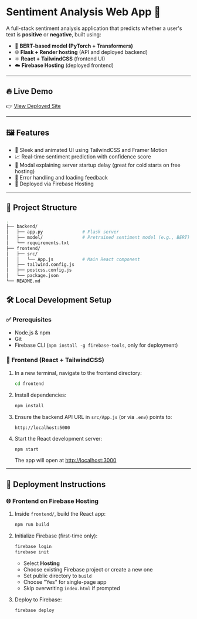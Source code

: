 # Sentiment Analysis Web App 🎯

A full-stack sentiment analysis application that predicts whether a user's text is **positive** or **negative**, built using:

- 🧠 **BERT-based model (PyTorch + Transformers)**
- 🌐 **Flask + Render hosting** (API and deployed backend)
- ⚛️ **React + TailwindCSS** (frontend UI)
- ☁️ **Firebase Hosting** (deployed frontend)

---

## 🔥 Live Demo

👉 [View Deployed Site](https://sentiment-analysis-c0245.web.app)

---

## 🖼️ Features

- 🌈 Sleek and animated UI using TailwindCSS and Framer Motion
- 📈 Real-time sentiment prediction with confidence score
- 💬 Modal explaining server startup delay (great for cold starts on free hosting)
- 🔁 Error handling and loading feedback
- 🚀 Deployed via Firebase Hosting

---

## 📁 Project Structure

```bash
.
├── backend/
│   ├── app.py               # Flask server
│   ├── model/               # Pretrained sentiment model (e.g., BERT)
│   └── requirements.txt
├── frontend/
│   ├── src/
│   │   └── App.js           # Main React component
│   ├── tailwind.config.js
│   ├── postcss.config.js
│   └── package.json
└── README.md
```


## 🛠️ Local Development Setup

### ✅ Prerequisites

- Node.js & npm
- Git
- Firebase CLI (`npm install -g firebase-tools`, only for deployment)

### 🌈 Frontend (React + TailwindCSS)

1. In a new terminal, navigate to the frontend directory:

    ```bash
    cd frontend
    ```

2. Install dependencies:

    ```bash
    npm install
    ```

3. Ensure the backend API URL in `src/App.js` (or via `.env`) points to:

    ```env
    http://localhost:5000
    ```

4. Start the React development server:

    ```bash
    npm start
    ```

    The app will open at [http://localhost:3000](http://localhost:3000)

---

## 🚀 Deployment Instructions

### 🌐 Frontend on Firebase Hosting

1. Inside `frontend/`, build the React app:

    ```bash
    npm run build
    ```

2. Initialize Firebase (first-time only):

    ```bash
    firebase login
    firebase init
    ```

    - Select **Hosting**
    - Choose existing Firebase project or create a new one
    - Set public directory to `build`
    - Choose "Yes" for single-page app
    - Skip overwriting `index.html` if prompted

3. Deploy to Firebase:

    ```bash
    firebase deploy
    ```


